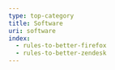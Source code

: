 ```yaml
---
type: top-category
title: Software
uri: software
index:
  - rules-to-better-firefox
  - rules-to-better-zendesk
---
```


